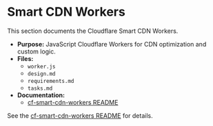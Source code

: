 # Smart CDN Workers

This section documents the Cloudflare Smart CDN Workers.

- **Purpose:** JavaScript Cloudflare Workers for CDN optimization and custom logic.
- **Files:**
  - `worker.js`
  - `design.md`
  - `requirements.md`
  - `tasks.md`
- **Documentation:**
  - [cf-smart-cdn-workers README](../cf-smart-cdn-workers/README.md)

See the [cf-smart-cdn-workers README](../cf-smart-cdn-workers/README.md) for details.
